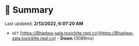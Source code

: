# 📖 Summary
Last updated: **2/13/2022, 6:07:20 AM**

- `GET` [https://Bhadwa-sala.toxicblte.repl.co](https://Bhadwa-sala.toxicblte.repl.co) - **Down** (3089ms)
